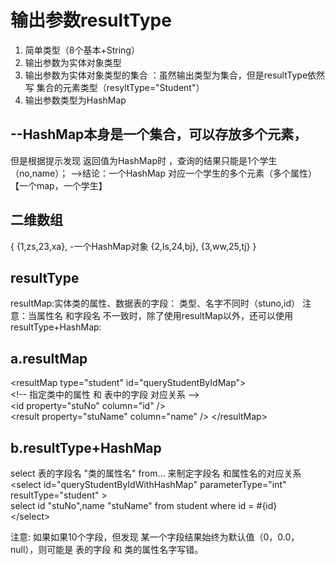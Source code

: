 # 输出参数resultType
1. 简单类型（8个基本+String）
2. 输出参数为实体对象类型
3. 输出参数为实体对象类型的集合 ：虽然输出类型为集合，但是resultType依然写 集合的元素类型（resyltType="Student"）
4. 输出参数类型为HashMap
## --HashMap本身是一个集合，可以存放多个元素，
但是根据提示发现  返回值为HashMap时  ，查询的结果只能是1个学生（no,name）；
-->结论：一个HashMap 对应一个学生的多个元素（多个属性）  【一个map，一个学生】

## 二维数组
{
{1,zs,23,xa},    -一个HashMap对象
{2,ls,24,bj},
{3,ww,25,tj}
}


## resultType
resultMap:实体类的属性、数据表的字段： 类型、名字不同时（stuno,id）
注意：当属性名 和字段名 不一致时，除了使用resultMap以外，还可以使用resultType+HashMap:

## a.resultMap
&#60;resultMap type="student" id="queryStudentByIdMap">  
&#60;!-- 指定类中的属性 和 表中的字段 对应关系 -->  
&#60;id property="stuNo"  column="id" />  
&#60;result property="stuName" column="name" />
&#60;/resultMap>

## b.resultType+HashMap
select  表的字段名 "类的属性名" from... 来制定字段名 和属性名的对应关系  
&#60;select id="queryStudentByIdWithHashMap" 	 parameterType="int"	resultType="student" >  
select id "stuNo",name "stuName" from student where id = #{id}  
&#60;/select>

注意:  如果如果10个字段，但发现 某一个字段结果始终为默认值（0，0.0，null），则可能是 表的字段  和 类的属性名字写错。